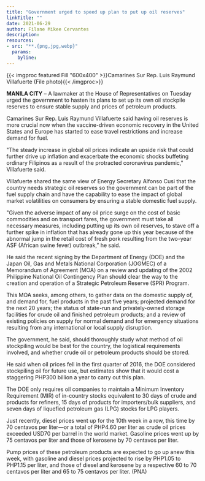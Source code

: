 ```yaml
---
title: "Government urged to speed up plan to put up oil reserves"
linkTitle: ""
date: 2021-06-29
author: Filane Mikee Cervantes
description:
resources:
- src: "**.{png,jpg,webp}"
  params:
    byline: 
---
```

{{< imgproc featured Fill "600x400" >}}Camarines Sur Rep. Luis Raymund Villafuerte (File photo){{< /imgproc>}}

**MANILA CITY** –  A lawmaker at the House of Representatives on Tuesday urged the government to hasten its plans to set up its own oil stockpile reserves to ensure stable supply and prices of petroleum products.

Camarines Sur Rep. Luis Raymund Villafuerte said having oil reserves is more crucial now when the vaccine-driven economic recovery in the United States and Europe has started to ease travel restrictions and increase demand for fuel.

"The steady increase in global oil prices indicate an upside risk that could further drive up inflation and exacerbate the economic shocks buffeting ordinary Filipinos as a result of the protracted coronavirus pandemic," Villafuerte said.

Villafuerte shared the same view of Energy Secretary Alfonso Cusi that the country needs strategic oil reserves so the government can be part of the fuel supply chain and have the capability to ease the impact of global market volatilities on consumers by ensuring a stable domestic fuel supply.

"Given the adverse impact of any oil price surge on the cost of basic commodities and on transport fares, the government must take all necessary measures, including putting up its own oil reserves, to stave off a further spike in inflation that has already gone up this year because of the abnormal jump in the retail cost of fresh pork resulting from the two-year ASF (African swine fever) outbreak,” he said.

He said the recent signing by the Department of Energy (DOE) and the Japan Oil, Gas and Metals National Corporation (JOGMEC) of a Memorandum of Agreement (MOA) on a review and updating of the 2002 Philippine National Oil Contingency Plan should clear the way to the creation and operation of a Strategic Petroleum Reserve (SPR) Program.

This MOA seeks, among others, to gather data on the domestic supply of, and demand for, fuel products in the past five years; projected demand for the next 20 years; the status of state-run and privately-owned storage facilities for crude oil and finished petroleum products; and a review of existing policies on supply for normal demand and for emergency situations resulting from any international or local supply disruption.

The government, he said, should thoroughly study what method of oil stockpiling would be best for the country, the logistical requirements involved, and whether crude oil or petroleum products should be stored.

He said when oil prices fell in the first quarter of 2016, the DOE considered stockpiling oil for future use, but estimates show that it would cost a staggering PHP300 billion a year to carry out this plan.

The DOE only requires oil companies to maintain a Minimum Inventory Requirement (MIR) of in-country stocks equivalent to 30 days of crude and products for refiners, 15 days of products for importers/bulk suppliers, and seven days of liquefied petroleum gas (LPG) stocks for LPG players.

Just recently, diesel prices went up for the 10th week in a row, this time by 70 centavos per liter—or a total of PHP4.60 per liter as crude oil prices exceeded USD70 per barrel in the world market. Gasoline prices went up by 75 centavos per liter and those of kerosene by 70 centavos per liter.

Pump prices of these petroleum products are expected to go up anew this week, with gasoline and diesel prices projected to rise by PHP1.05 to PHP1.15 per liter, and those of diesel and kerosene by a respective 60 to 70 centavos per liter and 65 to 75 centavos per liter. (PNA)